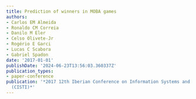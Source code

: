 ```yaml
---
title: Prediction of winners in MOBA games
authors:
- Carlos EM Almeida
- Ronaldo CM Correia
- Danilo M Eler
- Celso Olivete-Jr
- Rogério E Garci
- Lucas C Scabora
- Gabriel Spadon
date: '2017-01-01'
publishDate: '2024-06-23T13:56:03.360337Z'
publication_types:
- paper-conference
publication: '*2017 12th Iberian Conference on Information Systems and Technologies
  (CISTI)*'
---
```

